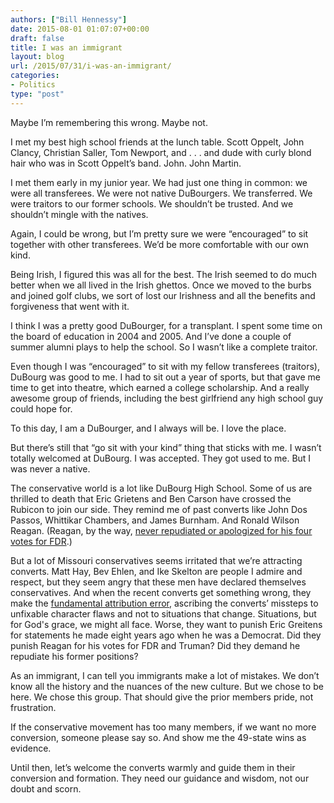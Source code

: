 ```yaml
---
authors: ["Bill Hennessy"]
date: 2015-08-01 01:07:07+00:00
draft: false
title: I was an immigrant
layout: blog
url: /2015/07/31/i-was-an-immigrant/
categories:
- Politics
type: "post"
---
```


Maybe I’m remembering this wrong. Maybe not.

I met my best high school friends at the lunch table. Scott Oppelt, John Clancy, Christian Saller, Tom Newport, and . . . and dude with curly blond hair who was in Scott Oppelt’s band. John. John Martin.

I met them early in my junior year. We had just one thing in common: we were all transferees. We were not native DuBourgers. We transferred. We were traitors to our former schools. We shouldn’t be trusted. And we shouldn’t mingle with the natives.

Again, I could be wrong, but I’m pretty sure we were “encouraged” to sit together with other transferees. We’d be more comfortable with our own kind.

Being Irish, I figured this was all for the best. The Irish seemed to do much better when we all lived in the Irish ghettos. Once we moved to the burbs and joined golf clubs, we sort of lost our Irishness and all the benefits and forgiveness that went with it.

I think I was a pretty good DuBourger, for a transplant. I spent some time on the board of education in 2004 and 2005. And I’ve done a couple of summer alumni plays to help the school. So I wasn’t like a complete traitor.

Even though I was “encouraged” to sit with my fellow transferees (traitors), DuBourg was good to me. I had to sit out a year of sports, but that gave me time to get into theatre, which earned a college scholarship. And a really awesome group of friends, including the best girlfriend any high school guy could hope for.

To this day, I am a DuBourger, and I always will be. I love the place.

But there’s still that “go sit with your kind” thing that sticks with me. I wasn’t totally welcomed at DuBourg. I was accepted. They got used to me. But I was never a native.

The conservative world is a lot like DuBourg High School. Some of us are thrilled to death that Eric Grietens and Ben Carson have crossed the Rubicon to join our side. They remind me of past converts like John Dos Passos, Whittikar Chambers, and James Burnham. And Ronald Wilson Reagan. (Reagan, by the way, [never repudiated or apologized for his four votes for FDR](https://www.theamericanconservative.com/2009/05/27/reagan-revisionism-do-you-like-the-new-deal-or-dont-you/).)

But a lot of Missouri conservatives seems irritated that we’re attracting converts. Matt Hay, Bev Ehlen, and Ike Skelton are people I admire and respect, but they seem angry that these men have declared themselves conservatives. And when the recent converts get something wrong, they make the [fundamental attribution error,](https://en.wikipedia.org/wiki/Fundamental_attribution_error) ascribing the converts’ missteps to unfixable character flaws and not to situations that change. Situations, but for God's grace, we might all face. Worse, they want to punish Eric Greitens for statements he made eight years ago when he was a Democrat. Did they punish Reagan for his votes for FDR and Truman? Did they demand he repudiate his former positions?

As an immigrant, I can tell you immigrants make a lot of mistakes. We don’t know all the history and the nuances of the new culture. But we chose to be here. We chose this group. That should give the prior members pride, not frustration.

If the conservative movement has too many members, if we want no more conversion, someone please say so. And show me the 49-state wins as evidence.

Until then, let’s welcome the converts warmly and guide them in their conversion and formation. They need our guidance and wisdom, not our doubt and scorn.
